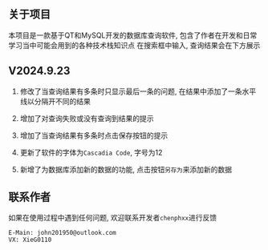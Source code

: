 ## 关于项目

本项目是一款基于QT和MySQL开发的数据库查询软件, 包含了作者在开发和日常学习当中可能会用到的各种技术栈知识点 
在搜索框中输入, 查询结果会在下方展示 

## V2024.9.23

1. 修改了当查询结果有多条时只显示最后一条的问题, 在结果中添加了一条水平线以分隔开不同的结果
  
2. 增加了对查询失败或没有查询到结果的提示
  
3. 增加了当查询结果有多条时点击保存按钮的提示
  
4. 更新了软件的字体为`Cascadia Code`, 字号为12 
  
5. 新增了为数据库添加新的数据的功能, 点击按钮`另存为`来添加新的数据

## 联系作者
如果在使用过程中遇到任何问题, 欢迎联系开发者`chenphxx`进行反馈 

```
E-Main: john201950@outlook.com
VX: XieG0110
```
